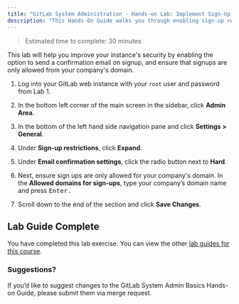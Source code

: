 ```yaml
---
title: "GitLab System Administration - Hands-on Lab: Implement Sign-Up Restrictions"
description: "This Hands-On Guide walks you through enabling sign-up restrictions in GitLab."
---
```


> Estimated time to complete: 30 minutes

This lab will help you improve your instance's security by enabling the option to send a confirmation email on signup, and ensure that signups are only allowed from your company's domain. 

1. Log into your GitLab web instance with your `root` user and password from Lab 1.

1. In the bottom left corner of the main screen in the sidebar, click **Admin Area**.

1. In the bottom of the left hand side navigation pane and click **Settings > General**.

1. Under **Sign-up restrictions**, click **Expand**.  

1. Under **Email confirmation settings**, click the radio button next to **Hard**.

1. Next, ensure sign ups are only allowed for your company's domain. In the **Allowed domains for sign-ups**, type your company’s domain name and press <kbd>Enter<kbd>.  

1. Scroll down to the end of the section and click **Save Changes**. 

## Lab Guide Complete

You have completed this lab exercise. You can view the other [lab guides for this course](/handbook/customer-success/professional-services-engineering/education-services/sysadminhandson).

### Suggestions?

If you’d like to suggest changes to the GitLab System Admin Basics Hands-on Guide, please submit them via merge request.

